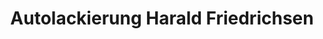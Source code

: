 ---
title: "Autolackierung Harald Friedrichsen"
url: /bredstedt/autolackierung-harald-friedrichsen/
shop: Autowerkstatt
---